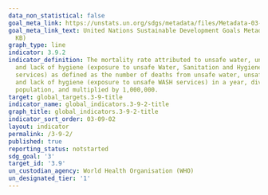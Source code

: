 ```yaml
---
data_non_statistical: false
goal_meta_link: https://unstats.un.org/sdgs/metadata/files/Metadata-03-09-02.pdf
goal_meta_link_text: United Nations Sustainable Development Goals Metadata (PDF 214
  KB)
graph_type: line
indicator: 3.9.2
indicator_definition: The mortality rate attributed to unsafe water, unsafe sanitation
  and lack of hygiene (exposure to unsafe Water, Sanitation and Hygiene for All (WASH)
  services) as defined as the number of deaths from unsafe water, unsafe sanitation
  and lack of hygiene (exposure to unsafe WASH services) in a year, divided by the
  population, and multiplied by 1,000,000.
target: global_targets.3-9-title
indicator_name: global_indicators.3-9-2-title
graph_title: global_indicators.3-9-2-title
indicator_sort_order: 03-09-02
layout: indicator
permalink: /3-9-2/
published: true
reporting_status: notstarted
sdg_goal: '3'
target_id: '3.9'
un_custodian_agency: World Health Organisation (WHO)
un_designated_tier: '1'
---
```

